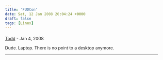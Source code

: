 ```yaml
---
title: 'FUDCon'
date: Sat, 12 Jan 2008 20:04:24 +0000
draft: false
tags: [Linux]
---
```



#### 
[Todd](http://www.dma.org/cgi-bin/cgiwrap/tw/toddblog "taw@pobox.com") - <time datetime="2008-01-17 01:37:01">Jan 4, 2008</time>

Dude. Laptop. There is no point to a desktop anymore.
<hr />
